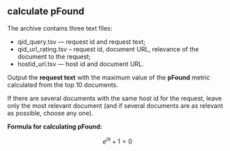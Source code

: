 ## calculate pFound
The archive contains three text files:

- qid_query.tsv — request id and request text;
- qid_url_rating.tsv – request id, document URL, relevance of the document to the request;
- hostid_url.tsv — host id and document URL.

Output the **request text** with the maximum value of the **pFound** metric calculated from the top 10 documents.

If there are several documents with the same host id for the request, leave only the most relevant document (and if several documents are as relevant as possible, choose any one).

**Formula for calculating pFound:**

```math
e^{i\pi} + 1 = 0
```